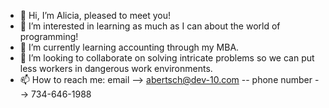 - 👋 Hi, I’m Alicia, pleased to meet you!
- 👀 I’m interested in learning as much as I can about the world of programming!
- 🌱 I’m currently learning accounting through my MBA.
- 💞️ I’m looking to collaborate on solving intricate problems so we can put less workers in dangerous work environments.
- 📫 How to reach me: email --> abertsch@dev-10.com -- phone number --> 734-646-1988

<!---
Aliciameib/Aliciameib is a ✨ special ✨ repository because its `README.md` (this file) appears on your GitHub profile.
You can click the Preview link to take a look at your changes.
--->
